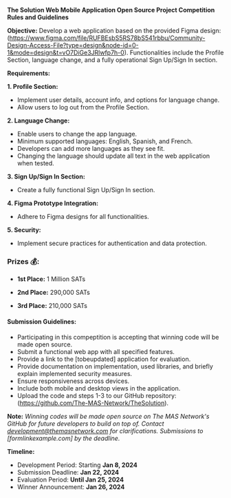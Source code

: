 **The Solution Web Mobile Application Open Source Project Competition Rules and Guidelines**

**Objective:**
Develop a web application based on the provided Figma design: (https://www.figma.com/file/RUFBEsbS5RS78bS541rbbu/Community-Design-Access-File?type=design&node-id=0-1&mode=design&t=vO7DiGe3JRlwfp7h-0). Functionalities include the Profile Section, language change, and a fully operational Sign Up/Sign In section.

**Requirements:**

**1. Profile Section:**
   - Implement user details, account info, and options for language change.
   - Allow users to log out from the Profile Section.

**2. Language Change:**
   - Enable users to change the app language.
   - Minimum supported languages: English, Spanish, and French.
   - Developers can add more languages as they see fit.
   - Changing the language should update all text in the web application when tested.

**3. Sign Up/Sign In Section:**
   - Create a fully functional Sign Up/Sign In section.

**4. Figma Prototype Integration:**
   - Adhere to Figma designs for all functionalities.

**5. Security:**
   - Implement secure practices for authentication and data protection.

### **Prizes 💰:**
- **1st Place:** 	1 Million SATs

- **2nd Place:** 	290,000 SATs

- **3rd Place:** 	210,000 SATs

#### **Submission Guidelines:**
* Participating in this compeptition is accepting that winning code will be made open source.
* Submit a functional web app with all specified features.
* Provide a link to the [tobeupdated] application for evaluation.
* Provide documentation on implementation, used libraries, and briefly explain implemented security measures.
* Ensure responsiveness across devices.
* Include both mobile and desktop views in the application.
* Upload the code and steps 1-3 to our GitHub repository:  (https://github.com/The-MAS-Network/TheSolution).
  
**Note:**
_Winning codes will be made open source on The MAS Network's GitHub for future developers to build on top of.
Contact development@themasnetwork.com   for clarifications.
Submissions to [formlinkexample.com] by the deadline._


**Timeline:**
* Development Period: Starting **Jan 8, 2024**
* Submission Deadline: **Jan 22, 2024**
* Evaluation Period: **Until Jan 25, 2024**
* Winner Announcement: **Jan 26, 2024**


